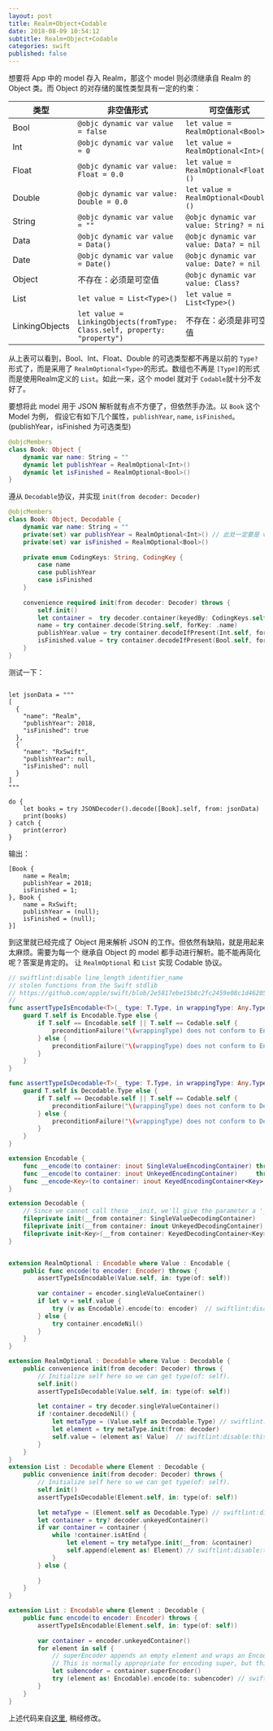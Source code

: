 ```yaml
---
layout: post
title: Realm+Object+Codable
date: 2018-08-09 10:54:12
subtitle: Realm+Object+Codable
categories: swift
published: false
---
```


想要将 App 中的 model 存入 Realm，那这个 model 则必须继承自 Realm 的 Object 类。而 Object 的对存储的属性类型具有一定的约束：

<!-- more -->

类型 | 非空值形式 | 可空值形式
---|---| --
Bool | `@objc dynamic var value = false` | `let value = RealmOptional<Bool>()`
Int | `@objc dynamic var value = 0` | `let value = RealmOptional<Int>()`
Float | `@objc dynamic var value: Float = 0.0` | `let value = RealmOptional<Float>()`
Double | `@objc dynamic var value: Double = 0.0` | `let value = RealmOptional<Double>()`
String | `@objc dynamic var value = "" ` | `@objc dynamic var value: String? = nil`
Data | `@objc dynamic var value = Data()` | `@objc dynamic var value: Data? = nil`
Date | `@objc dynamic var value = Date()` | `@objc dynamic var value: Date? = nil`
Object | 不存在：必须是可空值 |  `@objc dynamic var value: Class?`
List | `let value = List<Type>()`  |  `let value = List<Type>()`
LinkingObjects | `let value = LinkingObjects(fromType: Class.self, property: "property")` | 不存在：必须是非可空值

从上表可以看到，Bool、Int、Float、Double 的可选类型都不再是以前的 `Type?`形式了，而是采用了 `RealmOptional<Type>`的形式。数组也不再是 `[Type]`的形式而是使用Realm定义的 `List`。如此一来，这个 model 就对于 `Codable`就十分不友好了。

要想将此 model 用于 JSON 解析就有点不方便了，但依然手办法。以 `Book` 这个 Model 为例， 假设它有如下几个属性，`publishYear`, `name`, `isFinished`。(publishYear，isFinished 为可选类型)

```swift
@objcMembers
class Book: Object {
    dynamic var name: String = ""
    dynamic let publishYear = RealmOptional<Int>()
    dynamic let isFinished = RealmOptional<Bool>()
}
```

遵从 `Decodable`协议，并实现 `init(from decoder: Decoder)`


```swift
@objcMembers
class Book: Object, Decodable {
    dynamic var name: String = ""
    private(set) var publishYear = RealmOptional<Int>() // 此处一定要是 var 原因参见这里 https://gist.github.com/mishagray/3ee82a3a82f357bfbf8ff3b3d9eca5cd#gistcomment-2663165
    private(set) var isFinished = RealmOptional<Bool>() 
    
    private enum CodingKeys: String, CodingKey {
        case name
        case publishYear
        case isFinished
    }
    
    convenience required init(from decoder: Decoder) throws {
        self.init()
        let container =  try decoder.container(keyedBy: CodingKeys.self)
        name = try container.decode(String.self, forKey: .name)
        publishYear.value = try container.decodeIfPresent(Int.self, forKey: .publishYear)
        isFinished.value = try container.decodeIfPresent(Bool.self, forKey: .isFinished)
    }
}
```

测试一下：

```

let jsonData = """
[
  {
    "name": "Realm",
    "publishYear": 2018,
    "isFinished": true
  },
  {
    "name": "RxSwift",
    "publishYear": null,
    "isFinished": null
  }
]
"""

do {
    let books = try JSONDecoder().decode([Book].self, from: jsonData)
    print(books)
} catch {
    print(error)
}

```

输出：

```
[Book {
    name = Realm;
    publishYear = 2018;
    isFinished = 1;
}, Book {
    name = RxSwift;
    publishYear = (null);
    isFinished = (null);
}]
```
到这里就已经完成了 Object 用来解析 JSON 的工作。但依然有缺陷，就是用起来太麻烦。需要为每一个 继承自 Object 的 model 都手动进行解析。能不能再简化呢？答案是肯定的。 让 `RealmOptional` 和 `List` 实现 Codable 协议。


```swift
// swiftlint:disable line_length identifier_name
// stolen functions from the Swift stdlib
// https://github.com/apple/swift/blob/2e5817ebe15b8c2fc2459e08c1d462053cbb9a99/stdlib/public/core/Codable.swift
//
func assertTypeIsEncodable<T>(_ type: T.Type, in wrappingType: Any.Type) {
    guard T.self is Encodable.Type else {
        if T.self == Encodable.self || T.self == Codable.self {
            preconditionFailure("\(wrappingType) does not conform to Encodable because Encodable does not conform to itself. You must use a concrete type to encode or decode.")
        } else {
            preconditionFailure("\(wrappingType) does not conform to Encodable because \(T.self) does not conform to Encodable.")
        }
    }
}

func assertTypeIsDecodable<T>(_ type: T.Type, in wrappingType: Any.Type) {
    guard T.self is Decodable.Type else {
        if T.self == Decodable.self || T.self == Codable.self {
            preconditionFailure("\(wrappingType) does not conform to Decodable because Decodable does not conform to itself. You must use a concrete type to encode or decode.")
        } else {
            preconditionFailure("\(wrappingType) does not conform to Decodable because \(T.self) does not conform to Decodable.")
        }
    }
}

extension Encodable {
    func __encode(to container: inout SingleValueEncodingContainer) throws { try container.encode(self) }
    func __encode(to container: inout UnkeyedEncodingContainer)     throws { try container.encode(self) }
    func __encode<Key>(to container: inout KeyedEncodingContainer<Key>, forKey key: Key) throws { try container.encode(self, forKey: key) }
}

extension Decodable {
    // Since we cannot call these __init, we'll give the parameter a '__'.
    fileprivate init(__from container: SingleValueDecodingContainer)   throws { self = try container.decode(Self.self) }
    fileprivate init(__from container: inout UnkeyedDecodingContainer) throws { self = try container.decode(Self.self) }
    fileprivate init<Key>(__from container: KeyedDecodingContainer<Key>, forKey key: Key) throws { self = try container.decode(Self.self, forKey: key) }
}


extension RealmOptional : Encodable where Value : Encodable {
    public func encode(to encoder: Encoder) throws {
        assertTypeIsEncodable(Value.self, in: type(of: self))
        
        var container = encoder.singleValueContainer()
        if let v = self.value {
            try (v as Encodable).encode(to: encoder)  // swiftlint:disable:this force_cast
        } else {
            try container.encodeNil()
        }
    }
}

extension RealmOptional : Decodable where Value : Decodable {
    public convenience init(from decoder: Decoder) throws {
        // Initialize self here so we can get type(of: self).
        self.init()
        assertTypeIsDecodable(Value.self, in: type(of: self))
        
        let container = try decoder.singleValueContainer()
        if !container.decodeNil() {
            let metaType = (Value.self as Decodable.Type) // swiftlint:disable:this force_cast
            let element = try metaType.init(from: decoder)
            self.value = (element as! Value)  // swiftlint:disable:this force_cast
        }
    }
}
extension List : Decodable where Element : Decodable {
    public convenience init(from decoder: Decoder) throws {
        // Initialize self here so we can get type(of: self).
        self.init()
        assertTypeIsDecodable(Element.self, in: type(of: self))
        
        let metaType = (Element.self as Decodable.Type) // swiftlint:disable:this force_cast
        let container = try? decoder.unkeyedContainer()
        if var container = container {
            while !container.isAtEnd {
                let element = try metaType.init(__from: &container)
                self.append(element as! Element) // swiftlint:disable:this force_cast
            }
        } else {
            
        }
    }
}

extension List : Encodable where Element : Decodable {
    public func encode(to encoder: Encoder) throws {
        assertTypeIsEncodable(Element.self, in: type(of: self))
        
        var container = encoder.unkeyedContainer()
        for element in self {
            // superEncoder appends an empty element and wraps an Encoder around it.
            // This is normally appropriate for encoding super, but this is really what we want to do.
            let subencoder = container.superEncoder()
            try (element as! Encodable).encode(to: subencoder) // swiftlint:disable:this force_cast
        }
    }
}
```

上述代码来自[这里](https://gist.github.com/mishagray/3ee82a3a82f357bfbf8ff3b3d9eca5cd), 稍经修改。








